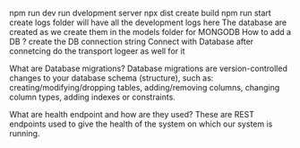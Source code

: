 npm run dev run dvelopment server
npx dist create build
npm run start create
logs folder will have all the development logs here
The database are created as we create them in the models folder for MONGODB
How to add a DB ?
create the DB connection string
Connect with Database after connetcing do the transport logeer as well for it

What are Database migrations?
Database migrations are version-controlled changes to your database schema (structure), such as:
creating/modifying/dropping tables,
adding/removing columns,
changing column types,
adding indexes or constraints.

What are health endpoint and how are they used?
These are REST endpoints used to give the health of the system on which our system is running.

